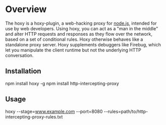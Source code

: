 # Overview

The hoxy is a hoxy-plugin, a web-hacking proxy for [node.js](http://nodejs.org/), intended for use by web developers. Using hoxy, you can act as a "man in the middle" and alter HTTP requests and responses as they flow over the network, based on a set of conditional rules. Hoxy otherwise behaves like a standalone proxy server. Hoxy supplements debuggers like Firebug, which let you manipulate the client runtime but not the underlying HTTP conversation.

## Installation

npm install hoxy -g
npm install http-intercepting-proxy

## Usage

hoxy --stage=www.example.com --port=8080 --rules=path/to/http-intercepting-proxy-rules.txt
